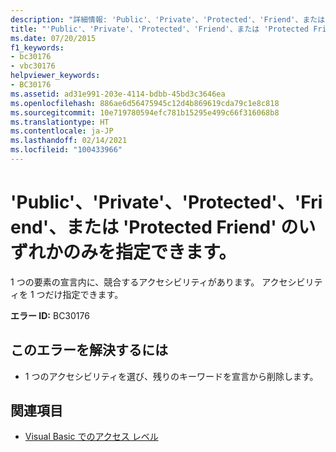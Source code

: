```yaml
---
description: "詳細情報: 'Public'、'Private'、'Protected'、'Friend'、または 'Protected Friend' のいずれかのみを指定できます"
title: "'Public'、'Private'、'Protected'、'Friend'、または 'Protected Friend' のいずれかのみを指定できます。"
ms.date: 07/20/2015
f1_keywords:
- bc30176
- vbc30176
helpviewer_keywords:
- BC30176
ms.assetid: ad31e991-203e-4114-bdbb-45bd3c3646ea
ms.openlocfilehash: 886ae6d56475945c12d4b869619cda79c1e8c818
ms.sourcegitcommit: 10e719780594efc781b15295e499c66f316068b8
ms.translationtype: HT
ms.contentlocale: ja-JP
ms.lasthandoff: 02/14/2021
ms.locfileid: "100433966"
---
```

# <a name="only-one-of-public-private-protected-friend-or-protected-friend-can-be-specified"></a>'Public'、'Private'、'Protected'、'Friend'、または 'Protected Friend' のいずれかのみを指定できます。

1 つの要素の宣言内に、競合するアクセシビリティがあります。 アクセシビリティを 1 つだけ指定できます。  
  
 **エラー ID:** BC30176  
  
## <a name="to-correct-this-error"></a>このエラーを解決するには  
  
- 1 つのアクセシビリティを選び、残りのキーワードを宣言から削除します。  
  
## <a name="see-also"></a>関連項目

- [Visual Basic でのアクセス レベル](../programming-guide/language-features/declared-elements/access-levels.md)
